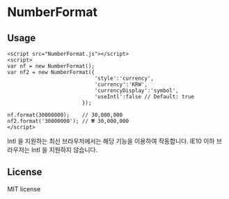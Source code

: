 # NumberFormat

## Usage

```
<script src="NumberFormat.js"></script>
<script>
var nf = new NumberFormat();
var nf2 = new NumberFormat({
                            'style':'currency',
                            'currency':'KRW',
                            'currencyDisplay':'symbol',
                            'useIntl':false // Default: true
                        });

nf.format(30000000);    // 30,000,000
nf2.format('30000000'); // ₩ 30,000,000
</script>
```

Intl 을 지원하는 최신 브라우저에서는 해당 기능을 이용하여 작동합니다.
IE10 이하 브라우저는 Intl 을 지원하지 않습니다.

## License
MIT license